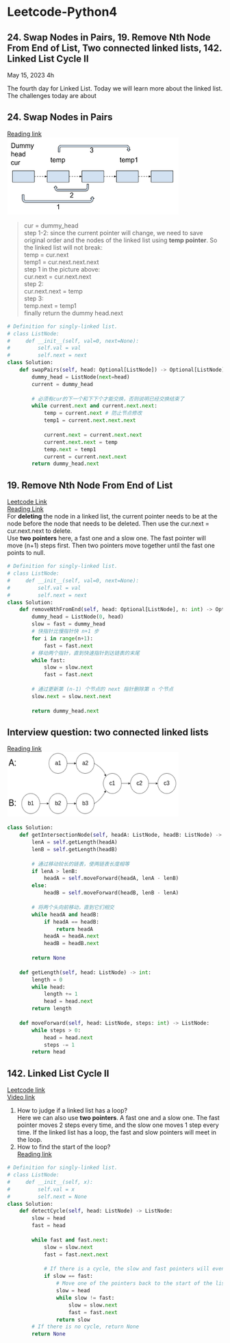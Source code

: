 # Leetcode-Python4
## 24. Swap Nodes in Pairs, 19. Remove Nth Node From End of List, Two connected linked lists, 142. Linked List Cycle II

May 15, 2023  4h

The fourth day for Linked List. Today we will learn more about the linked list.\
The challenges today are about 

## 24. Swap Nodes in Pairs
[Reading link](https://github.com/youngyangyang04/leetcode-master/blob/master/problems/0024.%E4%B8%A4%E4%B8%A4%E4%BA%A4%E6%8D%A2%E9%93%BE%E8%A1%A8%E4%B8%AD%E7%9A%84%E8%8A%82%E7%82%B9.md)\
<img src="https://github.com/gyjbb/Leetcode-Python4/blob/main/Screen%20Shot%202023-05-17%20at%202.58.58%20PM.png" width="400" height="180">

> cur = dummy_head\
> step 1-2: since the current pointer will change, we need to save original order and the nodes of the linked list using **temp pointer**. So the linked list will not break:\
> temp = cur.next\
> temp1 = cur.next.next.next\
> step 1 in the picture above:\
> cur.next = cur.next.next\
> step 2:\
> cur.next.next = temp\
> step 3:\
> temp.next = temp1\
> finally return the dummy head.next


```python
# Definition for singly-linked list.
# class ListNode:
#     def __init__(self, val=0, next=None):
#         self.val = val
#         self.next = next
class Solution:
    def swapPairs(self, head: Optional[ListNode]) -> Optional[ListNode]:
        dummy_head = ListNode(next=head)
        current = dummy_head

        # 必须有cur的下一个和下下个才能交换，否则说明已经交换结束了
        while current.next and current.next.next:
            temp = current.next # 防止节点修改
            temp1 = current.next.next.next

            current.next = current.next.next
            current.next.next = temp
            temp.next = temp1
            current = current.next.next
        return dummy_head.next
```


## 19. Remove Nth Node From End of List
[Leetcode Link](https://leetcode.com/problems/remove-nth-node-from-end-of-list/)\
[Reading Link](https://github.com/youngyangyang04/leetcode-master/blob/master/problems/0019.%E5%88%A0%E9%99%A4%E9%93%BE%E8%A1%A8%E7%9A%84%E5%80%92%E6%95%B0%E7%AC%ACN%E4%B8%AA%E8%8A%82%E7%82%B9.md)\
For **deleting** the node in a linked list, the current pointer needs to be at the node before the node that needs to be deleted. Then use the cur.next = cur.next.next to delete.\
Use **two pointers** here, a fast one and a slow one. The fast pointer will move (n+1) steps first. Then two pointers move together until the fast one points to null.

```python
# Definition for singly-linked list.
# class ListNode:
#     def __init__(self, val=0, next=None):
#         self.val = val
#         self.next = next
class Solution:
    def removeNthFromEnd(self, head: Optional[ListNode], n: int) -> Optional[ListNode]:
        dummy_head = ListNode(0, head)
        slow = fast = dummy_head
        # 快指针比慢指针快 n+1 步
        for i in range(n+1):
            fast = fast.next
        # 移动两个指针，直到快速指针到达链表的末尾
        while fast:
            slow = slow.next
            fast = fast.next
        
        # 通过更新第 (n-1) 个节点的 next 指针删除第 n 个节点
        slow.next = slow.next.next
        
        return dummy_head.next
```

## Interview question: two connected linked lists
[Reading link](https://github.com/youngyangyang04/leetcode-master/blob/master/problems/%E9%9D%A2%E8%AF%95%E9%A2%9802.07.%E9%93%BE%E8%A1%A8%E7%9B%B8%E4%BA%A4.md)\
<img src="https://github.com/gyjbb/Leetcode-Python4/blob/main/Screen%20Shot%202023-05-17%20at%205.17.48%20PM.png" width="400" height="150">

```python
class Solution:
    def getIntersectionNode(self, headA: ListNode, headB: ListNode) -> ListNode:
        lenA = self.getLength(headA)
        lenB = self.getLength(headB)
        
        # 通过移动较长的链表，使两链表长度相等
        if lenA > lenB:
            headA = self.moveForward(headA, lenA - lenB)
        else:
            headB = self.moveForward(headB, lenB - lenA)
        
        # 将两个头向前移动，直到它们相交
        while headA and headB:
            if headA == headB:
                return headA
            headA = headA.next
            headB = headB.next
        
        return None
    
    def getLength(self, head: ListNode) -> int:
        length = 0
        while head:
            length += 1
            head = head.next
        return length
    
    def moveForward(self, head: ListNode, steps: int) -> ListNode:
        while steps > 0:
            head = head.next
            steps -= 1
        return head
```

## 142. Linked List Cycle II
[Leetcode link](https://leetcode.com/problems/linked-list-cycle-ii/)\
[Video link](https://www.bilibili.com/video/BV1if4y1d7ob/?spm_id_from=333.788&vd_source=63f26efad0d35bcbb0de794512ac21f3)
1. How to judge if a linked list has a loop?\
Here we can also use **two pointers**. A fast one and a slow one. The fast pointer moves 2 steps every time, and the slow one moves 1 step every time. If the linked list has a loop, the fast and slow pointers will meet in the loop.
2. How to find the start of the loop?\
[Reading link](https://github.com/youngyangyang04/leetcode-master/blob/master/problems/0142.%E7%8E%AF%E5%BD%A2%E9%93%BE%E8%A1%A8II.md)
```python
# Definition for singly-linked list.
# class ListNode:
#     def __init__(self, x):
#         self.val = x
#         self.next = None
class Solution:
    def detectCycle(self, head: ListNode) -> ListNode:
        slow = head
        fast = head
        
        while fast and fast.next:
            slow = slow.next
            fast = fast.next.next
            
            # If there is a cycle, the slow and fast pointers will eventually meet.
            if slow == fast:
                # Move one of the pointers back to the start of the list
                slow = head
                while slow != fast:
                    slow = slow.next
                    fast = fast.next
                return slow
        # If there is no cycle, return None
        return None
```



